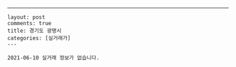 ---
    layout: post
    comments: true
    title: 경기도 광명시
    categories: [실거래가]
    ---

    2021-06-10 실거래 정보가 없습니다.

    